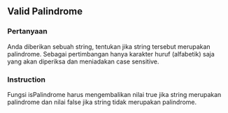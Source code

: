 ## **Valid Palindrome**

### **Pertanyaan**

Anda diberikan sebuah string, tentukan jika string tersebut merupakan palindrome. Sebagai pertimbangan hanya karakter huruf (alfabetik) saja yang akan diperiksa dan meniadakan case sensitive.

### **Instruction**

Fungsi isPalindrome harus mengembalikan nilai true jika string merupakan palindrome dan nilai false jika string tidak merupakan palindrome.
